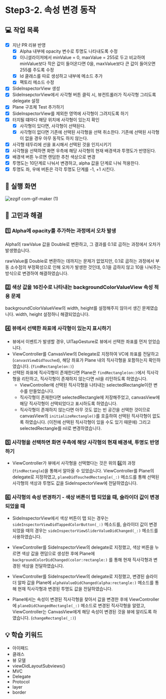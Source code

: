 # Step3-2. 속성 변경 동작

## 💻 작업 목록

- [x] 지난 PR 리뷰 반영
  - [x] Alpha 내부에 opacity 변수로 투명도 나타내도록 수정
  - [x] 이니셜라이저에서 minValue = 0, maxValue = 255로 두고 비교하여 minValue보다 작은 값이 들어온다면 0을, maxValue보다 큰 값이 들어오면 255를 주도록 수정
  - [x] Id 클래스를 따로 생성하고 내부에 메소드 추가
  - [x] 팩토리 메소드 수정
- [x] SideInspectorView 생성
- [x] SideInsepctorView에서 사각형 버튼 클릭 시, 뷰컨트롤러가 직사각형 그리도록 delegate 설정
- [x] Plane 구조체 Test 추가하기
- [x] SideInspectorView를 제외한 영역에 사각형이 그려지도록 하기
- [x] 터치될 떄마다 해당 위치에 사각형이 있는지 확인
  - [x] 사각형이 있다면, 사각형이 선택된다.
  - [x] 사각형이 없다면 기존에 선택된 사각형을 선택 취소한다. 기존에 선택된 사각형이 없을 경우 아무 동작도 하지 않는다.
- [x] 사각형 테두리에 선을 표시해서 선택된 것을 인지시키기
- [x] 사각형을 선택하면 화면 우측에 해당 사각형의 현재 배경색과 투명도가 반영된다.
- [x] 배경색 버튼 누르면 랜덤한 추천 색상으로 변경
- [x] 투명도는 10단계로 나눠서 변경하고, alpha 값을 단계로 나눠 적용한다.
- [x] 투명도 좌, 우에 버튼은 각각 투명도 단계를 -1, +1 시킨다. 

## 📱 실행 화면

![ezgif com-gif-maker (1)](https://user-images.githubusercontent.com/95578975/158830805-a03375ac-5805-4db5-81a1-fe07c396acfb.gif)

## 🤔 고민과 해결

### 1️⃣ Alpha에 opacity를 추가하는 과정에서 오차 발생

Alpha의 rawValue 값을 Double로 변환하고, 그 결과를 0.1로 곱하는 과정에서 오차가 발생했습니다.

rawValue를 Double로 변환하는 데까지는 문제가 없었지만, 0.1로 곱하는 과정에서 부동 소수점의 부정확성으로 인해 오차가 발생한 것인데, 0.1을 곱하지 않고 10을 나눠주는 방식으로 변경하여 해결하였습니다.

### 2️⃣ 색상 값을 16진수로 나타내는 backgroundColorValueView 속성 적용 문제

backgroundColorValueView의 width, height를 설정해주지 않아서 생긴 문제였습니다. width, height 설정하니 해결되었습니다.
 
### 4️⃣ 뷰에서 선택한 좌표에 사각형이 있는지 표시하기

- 뷰에서 이벤트가 발생할 경우, UITapGesture로 뷰에서 선택한 좌표를 먼저 얻었습니다. 
- ViewController를 CanvasView의 Delegate로 지정하여 VC에 좌표를 전달하고 (`canvasViewDidTouched`), 해당 좌표가 Plane 내의 직사각형을 포함하는지 확인하였습니다. (`findRectangle(on:)`) 
- 선택된 좌표에 직사각형이 존재한다면 Plane은 `findRectangle(on:)`에서 직사각형을 리턴하고, 직사각형이 존재하지 않는다면 nil을 리턴하도록 하였습니다. 
  - ViewController에 선택된 직사각형을 나타내는 selectedRectangle이란 변수를 만들었습니다.
  - 직사각형이 존재한다면 selectedRectangle에 저장해주었고, canvasView에 해당 직사각형이 선택되었다고 표시하도록 하였습니다.
  - 직사각형이 존재하지 않는다면 아무 것도 없는 빈 공간을 선택한 것이므로 canvasView의 `initializeRectangle()`를 호출하여 선택된 직사각형이 없도록 하였습니다. (이전에 선택된 직사각형이 있을 수도 있기 때문에) 그리고 selectedRectangle를 nil로 변경하였습니다.

### 5️⃣ 사각형을 선택하면 화면 우측에 해당 사각형의 현재 배경색, 투명도 반영하기

- ViewController가 뷰에서 사각형을 선택했다는 것은 위의 4️⃣의 과정 (`findRectangle`)을 통해서 알아올 수 있었습니다. ViewController를 Plane의 delegate로 지정하였고, `planeDidTouchedRectangle(_:)` 메소드를 통해 선택된 사각형의 색상과 투명도 값을 SideInspectorView에 전달하였습니다.

### 6️⃣ 사각형의 속성 변경하기 - 색상 버튼이 탭 되었을 때, 슬라이더 값이 변경되었을 때

- SideInspectorView에서 색상 버튼이 탭 되는 경우는 `sideInspectorViewDidTappedColorButton(_:)` 메소드를, 슬라이더 값이 변경되었을 때의 경우는 `sideInspectorViewSliderValueDidChanged(_:)` 메소드를 사용하였습니다.

- ViewController를 SideInspectorView의 delegate로 지정했고, 색상 버튼을 누르면 색상 값을 랜덤으로 생성한 후에 Plane에 `backgroundColorDidChanged(color:rectangle:)` 를 통해 현재 직사각형과 변경된 색상을 전달하였습니다.
- ViewController를 SideInspectorView의 delegate로 지정했고, 변경된 슬라이더 알파 값을 Plane에 `alphaValueDidChanged(alpha:rectangle:)` 메소드를 통해 현재 직사각형과 변경된 투명도 값을 전달하였습니다.
- Plane에서는 속성이 변경된 직사각형을 찾아서 값을 변경한 후에 ViewController에 `planeDidChangedRectangle(_:)` 메소드로 변경된 직사각형을 알렸고, ViewController는 CanvasView에게 해당 속성이 변경된 것을 뷰에 알리도록 하였습니다. (`changeRectangle(_:)`)

## 💡 학습 키워드

- 아이패드
- 클래스
- 뷰 모델
- viewDidLayoutSubviews()
- MVC
- Delegate
- Protocol
- layer
- border
